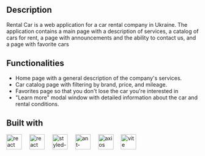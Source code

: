 <h2>Description</h2>

<p>Rental Car is a web application for a car rental company in Ukraine.
 The application contains a main page with a description of services, a catalog of cars for rent, a page with announcements and the ability to contact us, and a page with favorite cars</p>

<h2>Functionalities</h2>

<ul>
  <li>Home page with a general description of the company's services.</li>
  <li>Car catalog page with filtering by brand, price, and mileage. </li>
  <li>Favorites page so that you don't lose the car you're interested in</li>
  <li>"Learn more" modal window with detailed information about the car and rental conditions.</li>
</ul>

<h2>Built with</h2>
<div align="left">
  <img src="https://cdn.jsdelivr.net/gh/devicons/devicon/icons/react/react-original.svg" alt="react logo" height="40"/>
  <img width="12" />
  <img src="https://www.svgrepo.com/show/354262/react-router.svg"  alt="react router "height="40"/>
  <img width="12" />
  <img src="https://avatars.githubusercontent.com/u/20658825?s=48&v=4" alt="styled-components" height="40"/>
  <img width="12" />
   <img src="https://gw.alipayobjects.com/zos/rmsportal/KDpgvguMpGfqaHPjicRK.svg"  height="40" alt="ant-design" />
  <img width="12" />
  <img src="https://cdn.worldvectorlogo.com/logos/axios.svg" alt="axios"  height="40"/>
   <img width="12" />
 <img src="https://img.icons8.com/fluency/48/vite.png" alt="vite" width="40" height="40"/>
</div>

